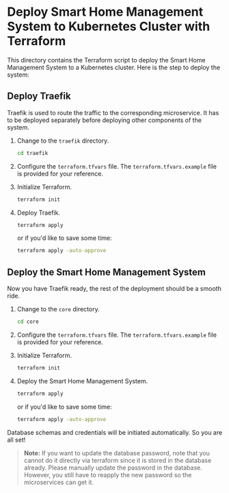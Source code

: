 # Deploy Smart Home Management System to Kubernetes Cluster with Terraform

This directory contains the Terraform script to deploy the Smart Home Management System to a Kubernetes cluster. Here is
the step to deploy the system:

## Deploy Traefik

Traefik is used to route the traffic to the corresponding microservice. It has to be deployed separately before
deploying other components of the system.

1. Change to the `traefik` directory.

    ```bash
    cd traefik
    ```
2. Configure the `terraform.tfvars` file. The `terraform.tfvars.example` file is provided for your reference.

3. Initialize Terraform.

    ```bash
    terraform init
    ```
4. Deploy Traefik.

    ```bash
    terraform apply
    ```
   or if you'd like to save some time:

    ```bash
    terraform apply -auto-approve
    ```

## Deploy the Smart Home Management System

Now you have Traefik ready, the rest of the deployment should be a smooth ride.

1. Change to the `core` directory.

    ```bash
    cd core
    ```

2. Configure the `terraform.tfvars` file. The `terraform.tfvars.example` file is provided for your reference.

3. Initialize Terraform.

    ```bash
    terraform init
    ```

4. Deploy the Smart Home Management System.

    ```bash
    terraform apply
    ```

   or if you'd like to save some time:

     ```bash
     terraform apply -auto-approve
     ```

Database schemas and credentials will be initiated automatically. So you are all set!

> **Note:** If you want to update the database password, note that you cannot do it directly via terraform since it is
> stored in the database already. Please manually update the password in the database. However, you still have to
> reapply the new password so the microservices can get it.